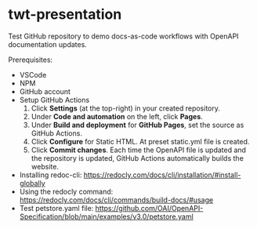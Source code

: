 # twt-presentation
Test GitHub repository to demo docs-as-code workflows with OpenAPI documentation updates.

Prerequisites:
- VSCode
- NPM
- GitHub account
- Setup GitHub Actions
  1. Click **Settings** (at the top-right) in your created repository.
  2. Under **Code and automation** on the left, click **Pages**.
  3. Under **Build and deployment** for **GitHub Pages**, set the source as GitHub Actions.
  4. Click **Configure** for Static HTML. At preset static.yml file is created.
  5. Click **Commit changes**. Each time the OpenAPI file is updated and the repository is updated, GitHub Actions automatically builds the website.
- Installing redoc-cli: https://redocly.com/docs/cli/installation/#install-globally
- Using the redocly command: https://redocly.com/docs/cli/commands/build-docs/#usage
- Test petstore.yaml file: https://github.com/OAI/OpenAPI-Specification/blob/main/examples/v3.0/petstore.yaml
